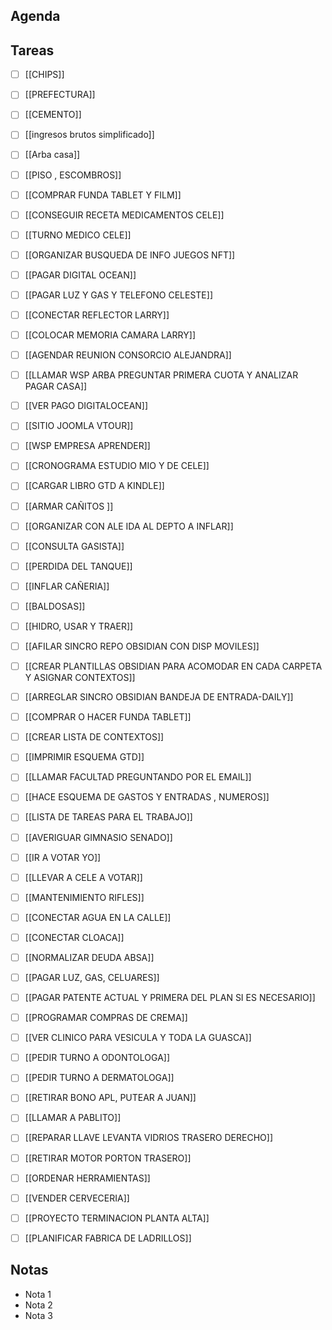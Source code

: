 ## Agenda
## Tareas
- [ ] [[CHIPS]]
- [ ] [[PREFECTURA]]
- [ ] [[CEMENTO]]
- [ ] [[ingresos brutos simplificado]]
- [ ] [[Arba casa]]
- [ ] [[PISO , ESCOMBROS]]
- [ ] [[COMPRAR FUNDA TABLET Y FILM]]
- [ ] [[CONSEGUIR RECETA MEDICAMENTOS CELE]]
- [ ] [[TURNO MEDICO CELE]]
- [ ] [[ORGANIZAR BUSQUEDA DE INFO JUEGOS NFT]]
- [ ]  [[PAGAR DIGITAL OCEAN]]
- [ ]  [[PAGAR LUZ Y GAS Y TELEFONO CELESTE]]
- [ ]  [[CONECTAR REFLECTOR LARRY]]
- [ ]  [[COLOCAR MEMORIA CAMARA LARRY]]
- [ ]  [[AGENDAR REUNION CONSORCIO ALEJANDRA]]
- [ ] [[LLAMAR WSP ARBA PREGUNTAR PRIMERA CUOTA Y ANALIZAR PAGAR CASA]]
- [ ] [[VER PAGO DIGITALOCEAN]]
- [ ] [[SITIO JOOMLA VTOUR]]
- [ ] [[WSP EMPRESA APRENDER]]
- [ ] [[CRONOGRAMA ESTUDIO MIO Y DE CELE]]
- [ ] [[CARGAR LIBRO GTD A KINDLE]]
- [ ] [[ARMAR CAÑITOS ]]
- [ ] [[ORGANIZAR CON ALE IDA AL DEPTO A INFLAR]]
- [ ] [[CONSULTA GASISTA]]
- [ ] [[PERDIDA DEL TANQUE]]
- [ ] [[INFLAR CAÑERIA]]
- [ ] [[BALDOSAS]]
- [ ] [[HIDRO, USAR Y TRAER]]
- [ ] [[AFILAR SINCRO REPO OBSIDIAN CON DISP MOVILES]]
- [ ] [[CREAR PLANTILLAS OBSIDIAN PARA ACOMODAR EN CADA CARPETA Y ASIGNAR CONTEXTOS]]
- [ ] [[ARREGLAR SINCRO OBSIDIAN BANDEJA DE ENTRADA-DAILY]]
- [ ] [[COMPRAR O HACER FUNDA TABLET]]
- [ ] [[CREAR LISTA DE CONTEXTOS]]
- [ ] [[IMPRIMIR ESQUEMA GTD]]
- [ ] [[LLAMAR FACULTAD PREGUNTANDO POR EL EMAIL]]
- [ ] [[HACE ESQUEMA DE GASTOS Y ENTRADAS , NUMEROS]]
- [ ] [[LISTA DE TAREAS PARA EL TRABAJO]]
- [ ] [[AVERIGUAR GIMNASIO SENADO]]
- [ ] [[IR A VOTAR YO]]
- [ ] [[LLEVAR A CELE A VOTAR]]
- [ ]  [[MANTENIMIENTO RIFLES]]
- [ ]  [[CONECTAR AGUA EN LA CALLE]]
- [ ]  [[CONECTAR CLOACA]]
- [ ]  [[NORMALIZAR DEUDA ABSA]]
- [ ]  [[PAGAR LUZ, GAS, CELUARES]]
- [ ]  [[PAGAR PATENTE ACTUAL Y PRIMERA DEL PLAN SI ES NECESARIO]]
- [ ]  [[PROGRAMAR COMPRAS DE CREMA]]
- [ ]  [[VER CLINICO PARA VESICULA Y TODA LA GUASCA]]
- [ ]  [[PEDIR TURNO A ODONTOLOGA]]
- [ ]  [[PEDIR TURNO A DERMATOLOGA]]
- [ ]  [[RETIRAR BONO APL, PUTEAR A JUAN]]
- [ ]  [[LLAMAR A PABLITO]]
- [ ]   [[REPARAR LLAVE LEVANTA VIDRIOS TRASERO DERECHO]]
- [ ]   [[RETIRAR MOTOR PORTON TRASERO]]
- [ ]   [[ORDENAR HERRAMIENTAS]]
- [ ]   [[VENDER CERVECERIA]]
- [ ]   [[PROYECTO TERMINACION PLANTA ALTA]]
- [ ]   [[PLANIFICAR FABRICA DE LADRILLOS]]


## Notas

- Nota 1
- Nota 2
- Nota 3